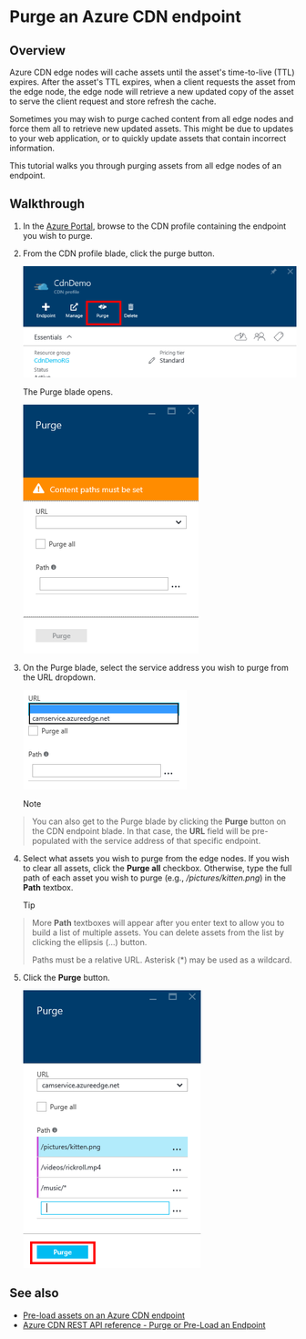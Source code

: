<properties 
    pageTitle="Purge an Azure CDN endpoint" 
    description="Learn how to purge all cached content from a CDN endpoint." 
    services="cdn" 
    documentationCenter=".NET" 
    authors="camsoper" 
    manager="dwrede" 
    editor=""/>

<tags 
    ms.service="cdn" 
    ms.workload="tbd" 
    ms.tgt_pltfrm="na" 
    ms.devlang="na" 
    ms.topic="article" 
    ms.date="01/20/2016" 
    ms.author="casoper"/>

# Purge an Azure CDN endpoint
## Overview
Azure CDN edge nodes will cache assets until the asset's time-to-live (TTL) expires.  After the asset's TTL expires, when a client requests the asset from the edge node, the edge node will retrieve a new updated copy of the asset to serve the client request and store refresh the cache.

Sometimes you may wish to purge cached content from all edge nodes and force them all to retrieve new updated assets.  This might be due to updates to your web application, or to quickly update assets that contain incorrect information.

This tutorial walks you through purging assets from all edge nodes of an endpoint.

## Walkthrough
1. In the [Azure Portal](https://portal.azure.com), browse to the CDN profile containing the endpoint you wish to purge.

2. From the CDN profile blade, click the purge button.

    ![CDN profile blade](./media/cdn-purge-endpoint/cdn-profile-blade.png)

    The Purge blade opens.

    ![CDN purge blade](./media/cdn-purge-endpoint/cdn-purge-blade.png)

3. On the Purge blade, select the service address you wish to purge from the URL dropdown.

    ![Purge form](./media/cdn-purge-endpoint/cdn-purge-form.png)

   > [!NOTE]
> You can also get to the Purge blade by clicking the **Purge** button on the CDN endpoint blade.  In that case, the **URL** field will be pre-populated with the service address of that specific endpoint.
> 
4. Select what assets you wish to purge from the edge nodes.  If you wish to clear all assets, click the **Purge all** checkbox.  Otherwise, type the full path of each asset you wish to purge (e.g., */pictures/kitten.png*) in the **Path** textbox.

   > [!TIP]
> More **Path** textboxes will appear after you enter text to allow you to build a list of multiple assets.  You can delete assets from the list by clicking the ellipsis (...) button.
> 
> Paths must be a relative URL.  Asterisk (*) may be used as a wildcard.  
> 
5. Click the **Purge** button.

    ![Purge button](./media/cdn-purge-endpoint/cdn-purge-button.png)


## See also
* [Pre-load assets on an Azure CDN endpoint](cdn-preload-endpoint.md)
* [Azure CDN REST API reference - Purge or Pre-Load an Endpoint](https://msdn.microsoft.com/library/mt634451.aspx)

